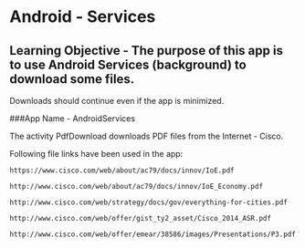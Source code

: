 # Android - Services
## Learning Objective - The purpose of this app is to use Android Services (background) to download some files.
Downloads should continue even if the app is minimized.

###App Name - AndroidServices

The activity PdfDownload downloads PDF files from the Internet - Cisco.  

Following file links have been used in the app:
```Link
https://www.cisco.com/web/about/ac79/docs/innov/IoE.pdf
```
```Link
http://www.cisco.com/web/about/ac79/docs/innov/IoE_Economy.pdf
```
```Link
http://www.cisco.com/web/strategy/docs/gov/everything-for-cities.pdf
```
```Link
http://www.cisco.com/web/offer/gist_ty2_asset/Cisco_2014_ASR.pdf
```
```Link
http://www.cisco.com/web/offer/emear/38586/images/Presentations/P3.pdf
```
